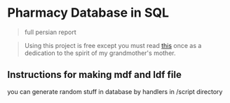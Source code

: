 
# Pharmacy Database in SQL
> full persian report


> Using this project is free except you must read [this](https://quran.com/surah-ya-sin) once as a dedication to the spirit of my grandmother's mother.



## Instructions for making mdf and ldf file

you can generate random stuff in database by handlers in /script directory

